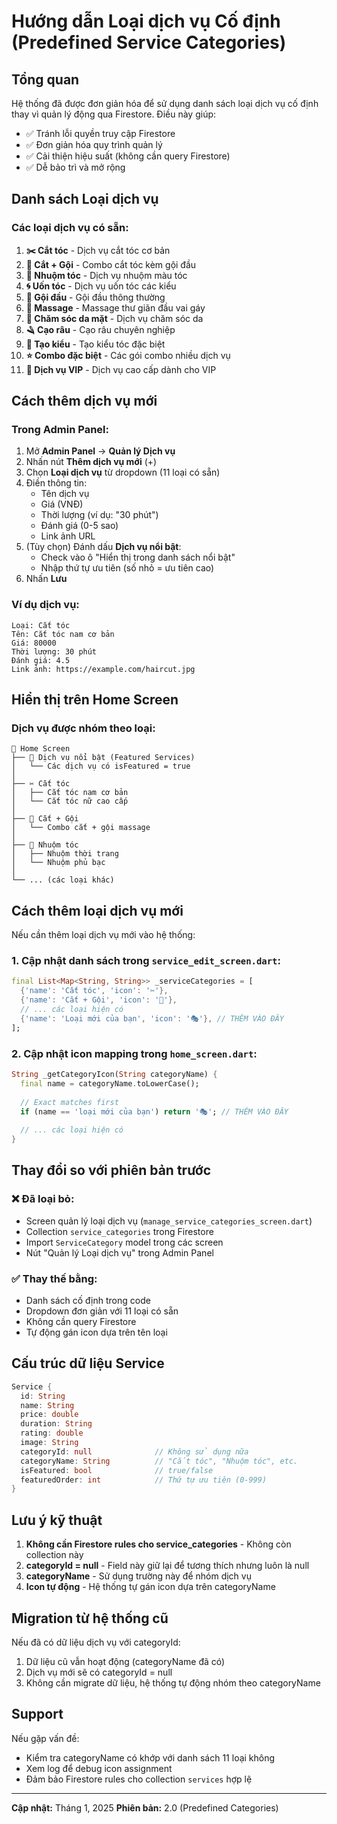 # Hướng dẫn Loại dịch vụ Cố định (Predefined Service Categories)

## Tổng quan

Hệ thống đã được đơn giản hóa để sử dụng danh sách loại dịch vụ cố định thay vì quản lý động qua Firestore. Điều này giúp:
- ✅ Tránh lỗi quyền truy cập Firestore
- ✅ Đơn giản hóa quy trình quản lý
- ✅ Cải thiện hiệu suất (không cần query Firestore)
- ✅ Dễ bảo trì và mở rộng

## Danh sách Loại dịch vụ

### Các loại dịch vụ có sẵn:

1. **✂️ Cắt tóc** - Dịch vụ cắt tóc cơ bản
2. **💇 Cắt + Gội** - Combo cắt tóc kèm gội đầu
3. **🎨 Nhuộm tóc** - Dịch vụ nhuộm màu tóc
4. **🌀 Uốn tóc** - Dịch vụ uốn tóc các kiểu
5. **💈 Gội đầu** - Gội đầu thông thường
6. **💆 Massage** - Massage thư giãn đầu vai gáy
7. **🧴 Chăm sóc da mặt** - Dịch vụ chăm sóc da
8. **🪒 Cạo râu** - Cạo râu chuyên nghiệp
9. **💫 Tạo kiểu** - Tạo kiểu tóc đặc biệt
10. **⭐ Combo đặc biệt** - Các gói combo nhiều dịch vụ
11. **👑 Dịch vụ VIP** - Dịch vụ cao cấp dành cho VIP

## Cách thêm dịch vụ mới

### Trong Admin Panel:

1. Mở **Admin Panel** → **Quản lý Dịch vụ**
2. Nhấn nút **Thêm dịch vụ mới** (+)
3. Chọn **Loại dịch vụ** từ dropdown (11 loại có sẵn)
4. Điền thông tin:
   - Tên dịch vụ
   - Giá (VNĐ)
   - Thời lượng (ví dụ: "30 phút")
   - Đánh giá (0-5 sao)
   - Link ảnh URL
5. (Tùy chọn) Đánh dấu **Dịch vụ nổi bật**:
   - Check vào ô "Hiển thị trong danh sách nổi bật"
   - Nhập thứ tự ưu tiên (số nhỏ = ưu tiên cao)
6. Nhấn **Lưu**

### Ví dụ dịch vụ:

```
Loại: Cắt tóc
Tên: Cắt tóc nam cơ bản
Giá: 80000
Thời lượng: 30 phút
Đánh giá: 4.5
Link ảnh: https://example.com/haircut.jpg
```

## Hiển thị trên Home Screen

### Dịch vụ được nhóm theo loại:

```
📱 Home Screen
├── 🌟 Dịch vụ nổi bật (Featured Services)
│   └── Các dịch vụ có isFeatured = true
│
├── ✂️ Cắt tóc
│   ├── Cắt tóc nam cơ bản
│   └── Cắt tóc nữ cao cấp
│
├── 💇 Cắt + Gội
│   └── Combo cắt + gội massage
│
├── 🎨 Nhuộm tóc
│   ├── Nhuộm thời trang
│   └── Nhuộm phủ bạc
│
└── ... (các loại khác)
```

## Cách thêm loại dịch vụ mới

Nếu cần thêm loại dịch vụ mới vào hệ thống:

### 1. Cập nhật danh sách trong `service_edit_screen.dart`:

```dart
final List<Map<String, String>> _serviceCategories = [
  {'name': 'Cắt tóc', 'icon': '✂️'},
  {'name': 'Cắt + Gội', 'icon': '💇'},
  // ... các loại hiện có
  {'name': 'Loại mới của bạn', 'icon': '🎭'}, // THÊM VÀO ĐÂY
];
```

### 2. Cập nhật icon mapping trong `home_screen.dart`:

```dart
String _getCategoryIcon(String categoryName) {
  final name = categoryName.toLowerCase();
  
  // Exact matches first
  if (name == 'loại mới của bạn') return '🎭'; // THÊM VÀO ĐÂY
  
  // ... các loại hiện có
}
```

## Thay đổi so với phiên bản trước

### ❌ Đã loại bỏ:
- Screen quản lý loại dịch vụ (`manage_service_categories_screen.dart`)
- Collection `service_categories` trong Firestore
- Import `ServiceCategory` model trong các screen
- Nút "Quản lý Loại dịch vụ" trong Admin Panel

### ✅ Thay thế bằng:
- Danh sách cố định trong code
- Dropdown đơn giản với 11 loại có sẵn
- Không cần query Firestore
- Tự động gán icon dựa trên tên loại

## Cấu trúc dữ liệu Service

```dart
Service {
  id: String
  name: String
  price: double
  duration: String
  rating: double
  image: String
  categoryId: null              // Không sử dụng nữa
  categoryName: String          // "Cắt tóc", "Nhuộm tóc", etc.
  isFeatured: bool              // true/false
  featuredOrder: int            // Thứ tự ưu tiên (0-999)
}
```

## Lưu ý kỹ thuật

1. **Không cần Firestore rules cho service_categories** - Không còn collection này
2. **categoryId = null** - Field này giữ lại để tương thích nhưng luôn là null
3. **categoryName** - Sử dụng trường này để nhóm dịch vụ
4. **Icon tự động** - Hệ thống tự gán icon dựa trên categoryName

## Migration từ hệ thống cũ

Nếu đã có dữ liệu dịch vụ với categoryId:

1. Dữ liệu cũ vẫn hoạt động (categoryName đã có)
2. Dịch vụ mới sẽ có categoryId = null
3. Không cần migrate dữ liệu, hệ thống tự động nhóm theo categoryName

## Support

Nếu gặp vấn đề:
- Kiểm tra categoryName có khớp với danh sách 11 loại không
- Xem log để debug icon assignment
- Đảm bảo Firestore rules cho collection `services` hợp lệ

---

**Cập nhật:** Tháng 1, 2025
**Phiên bản:** 2.0 (Predefined Categories)

